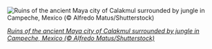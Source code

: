 
![Ruins of the ancient Maya city of Calakmul surrounded by jungle in Campeche, Mexico (© Alfredo Matus/Shutterstock)](https://cn.bing.com//th?id=OHR.Calakmul_EN-US4913753574_1920x1080.jpg&rf=LaDigue_1920x1080.jpg&pid=hp)

*[Ruins of the ancient Maya city of Calakmul surrounded by jungle in Campeche, Mexico (© Alfredo Matus/Shutterstock)](https://www.bing.com/search?q=calakmul&form=hpcapt&filters=HpDate%3a%2220210119_0800%22)*
